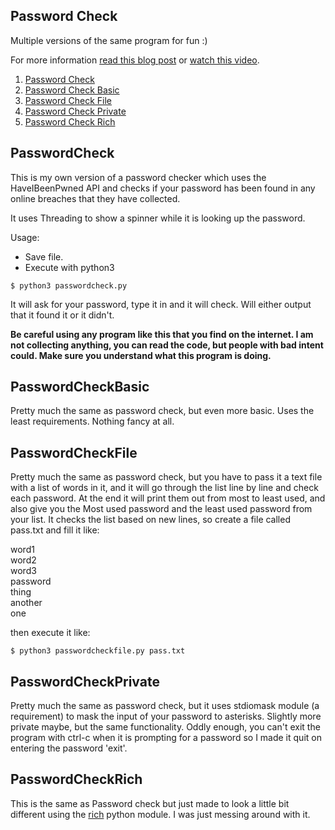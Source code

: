 ## Password Check
Multiple versions of the same program for fun :)  

For more information [read this blog post](https://unclassed.ca/2021/simple-password-check/) or [watch this video](https://www.youtube.com/watch?v=hhUb5iknVJs).

1. [Password Check](#PasswordCheck)
2. [Password Check Basic](#PasswordCheckBasic)
4. [Password Check File](#PasswordCheckFile)
3. [Password Check Private](#PasswordCheckPrivate)
5. [Password Check Rich](#PasswordCheckRich)

## PasswordCheck

This is my own version of a password checker which uses the HaveIBeenPwned API and checks if your password has been found in any online breaches that they have collected.  

It uses Threading to show a spinner while it is looking up the password.  

Usage:

- Save file.
- Execute with python3

```
$ python3 passwordcheck.py
```

It will ask for your password, type it in and it will check. Will either output that it found it or it didn't.

**Be careful using any program like this that you find on the internet. I am not collecting anything, you can read the code, but people with bad intent could. Make sure you understand what this program is doing.**

## PasswordCheckBasic  

Pretty much the same as password check, but even more basic. Uses the least requirements. Nothing fancy at all.   

## PasswordCheckFile
Pretty much the same as password check, but you have to pass it a text file with a list of words in it, and it will go through the list line by line and check each password. At the end it will print them out from most to least used, and also give you the Most used password and the least used password from your list. It checks the list based on new lines, so create a file called pass.txt and fill it like:  
  
word1  
word2  
word3  
password  
thing  
another  
one    

then execute it like:  

```
$ python3 passwordcheckfile.py pass.txt
```

## PasswordCheckPrivate

Pretty much the same as password check, but it uses stdiomask module (a requirement) to mask the input of your password to asterisks. Slightly more private maybe, but the same functionality. Oddly enough, you can't exit the program with ctrl-c when it is prompting for a password so I made it quit on entering the password 'exit'.  

## PasswordCheckRich

This is the same as Password check but just made to look a little bit different using the [rich](https://github.com/willmcgugan/rich) python module. I was just messing around with it. 


